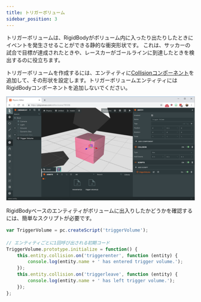 ```yaml
---
title: トリガーボリューム
sidebar_position: 3
---
```


トリガーボリュームは、RigidBodyがボリューム内に入ったり出たりしたときにイベントを発生させることができる静的な衝突形状です。 これは、サッカーの試合で目標が達成されたときや、レースカーがゴールラインに到達したときを検出するのに役立ちます。

トリガーボリュームを作成するには、エンティティに[Collisionコンポーネント][1]を追加して、その形状を設定します。トリガーボリュームエンティティにはRigidBodyコンポーネントを追加しないでください。

![Trigger Volume][2]

RigidBodyベースのエンティティがボリュームに出入りしたかどうかを確認するには、簡単なスクリプトが必要です。

```javascript
var TriggerVolume = pc.createScript('triggerVolume');

// エンティティごとに1回呼び出される初期コード
TriggerVolume.prototype.initialize = function() {
    this.entity.collision.on('triggerenter', function (entity) {
        console.log(entity.name + ' has entered trigger volume.');
    });
    this.entity.collision.on('triggerleave', function (entity) {
        console.log(entity.name + ' has left trigger volume.');
    });
};
```

[1]: /user-manual/scenes/components/collision
[2]: /images/user-manual/physics/trigger-volume.png
